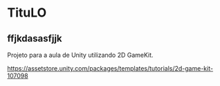 # TituLO
 ## ffjkdasasfjjk
Projeto para a aula de Unity utilizando 2D GameKit.

https://assetstore.unity.com/packages/templates/tutorials/2d-game-kit-107098
